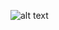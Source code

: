 ![alt text]([https://github.com/[username]/[reponame]/blob/[branch]/image.jpg?raw=true](https://i.pinimg.com/originals/7b/70/57/7b705769ad68272261b270df4630010c.jpg))
